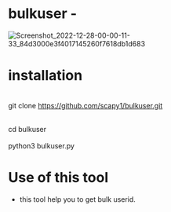 # bulkuser - 
![Screenshot_2022-12-28-00-00-11-33_84d3000e3f4017145260f7618db1d683](https://user-images.githubusercontent.com/121354798/209707944-fd06a851-b4a2-4d68-8024-0e6b3e8c7275.jpg)
# installation 
<br> git clone https://github.com/scapy1/bulkuser.git </br>

<br> cd bulkuser </br>
<br> python3 bulkuser.py </br>


# Use of this tool 
- this tool help you to get bulk userid.
